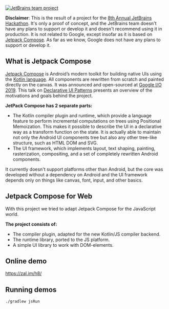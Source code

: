 [![JetBrains team project](https://jb.gg/badges/team-flat-square.svg)](https://confluence.jetbrains.com/display/ALL/JetBrains+on+GitHub)

**Disclaimer**: This is the result of a project for the [8th Annual JetBrains Hackathon](https://blog.jetbrains.com/blog/2020/07/17/jetbrains-8th-annual-hackathon-home-edition/). It's only a proof of concept, and the JetBrains team doesn't have any plans to support or develop it and doesn't recommend using it in production.
It is not related to Google, except insofar as it is based on [Jetpack Compose](https://developer.android.com/jetpack/compose). As far as we know, Google does not have any plans to support or develop it.

## What is Jetpack Compose
[Jetpack Compose](https://developer.android.com/jetpack/compose) is Android’s modern toolkit for building native UIs using the [Kotlin language](https://kotlinlang.org/). All components are rewritten from scratch and painted directly on the canvas. It was announced and open-sourced at [Google I/O 2019](https://events.google.com/io2019/). This talk on [Declarative UI Patterns](https://www.youtube.com/watch?v=VsStyq4Lzxo) presents an overview of the motivations and goals behind the project.

**JetPack Compose has 2 separate parts:**
- The Kotlin compiler plugin and runtime, which provide a language feature to perform incremental computations on trees using Positional Memoization. This makes it possible to describe the UI in a declarative way as a transform function on the state. It is actually able to maintain not only the Android UI components tree but also any other tree-like structure, such as HTML DOM and SVG.
- The UI framework, which implements layout, text shaping, painting, rasterization, compositing, and a set of completely rewritten Android components.

It currently doesn't support platforms other than Android, but the core was developed without a dependency on Android and the UI framework depends only on things like canvas, font, input, and other basics.

## Jetpack Compose for Web
With this project we tried to adapt Jetpack Compose for the JavaScript world.

**The project consists of:**
- The compiler plugin, adapted for the new Kotlin/JS compiler backend.
- The runtime library, ported to the JS platform.
- A simple UI library to work with DOM-elements.

## Online demo

https://zal.im/h8/

## Running demos
`./gradlew jsRun`
